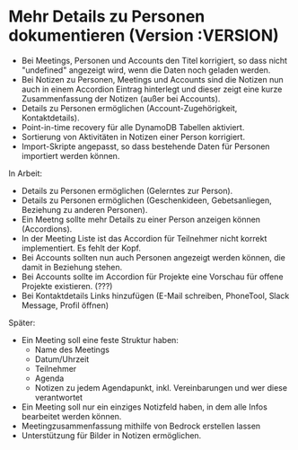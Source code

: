 # Mehr Details zu Personen dokumentieren (Version :VERSION)

- Bei Meetings, Personen und Accounts den Titel korrigiert, so dass nicht "undefined" angezeigt wird, wenn die Daten noch geladen werden.
- Bei Notizen zu Personen, Meetings und Accounts sind die Notizen nun auch in einem Accordion Eintrag hinterlegt und dieser zeigt eine kurze Zusammenfassung der Notizen (außer bei Accounts).
- Details zu Personen ermöglichen (Account-Zugehörigkeit, Kontaktdetails).
- Point-in-time recovery für alle DynamoDB Tabellen aktiviert.
- Sortierung von Aktivitäten in Notizen einer Person korrigiert.
- Import-Skripte angepasst, so dass bestehende Daten für Personen importiert werden können.

In Arbeit:

- Details zu Personen ermöglichen (Gelerntes zur Person).
- Details zu Personen ermöglichen (Geschenkideen, Gebetsanliegen, Beziehung zu anderen Personen).
- Ein Meetng sollte mehr Details zu einer Person anzeigen können (Accordions).
- In der Meeting Liste ist das Accordion für Teilnehmer nicht korrekt implementiert. Es fehlt der Kopf.
- Bei Accounts sollten nun auch Personen angezeigt werden können, die damit in Beziehung stehen.
- Bei Accounts sollte im Accordion für Projekte eine Vorschau für offene Projekte existieren. (???)
- Bei Kontaktdetails Links hinzufügen (E-Mail schreiben, PhoneTool, Slack Message, Profil öffnen)

Später:

- Ein Meeting soll eine feste Struktur haben:
  - Name des Meetings
  - Datum/Uhrzeit
  - Teilnehmer
  - Agenda
  - Notizen zu jedem Agendapunkt, inkl. Vereinbarungen und wer diese verantwortet
- Ein Meeting soll nur ein einziges Notizfeld haben, in dem alle Infos bearbeitet werden können.
- Meetingzusammenfassung mithilfe von Bedrock erstellen lassen
- Unterstützung für Bilder in Notizen ermöglichen.
